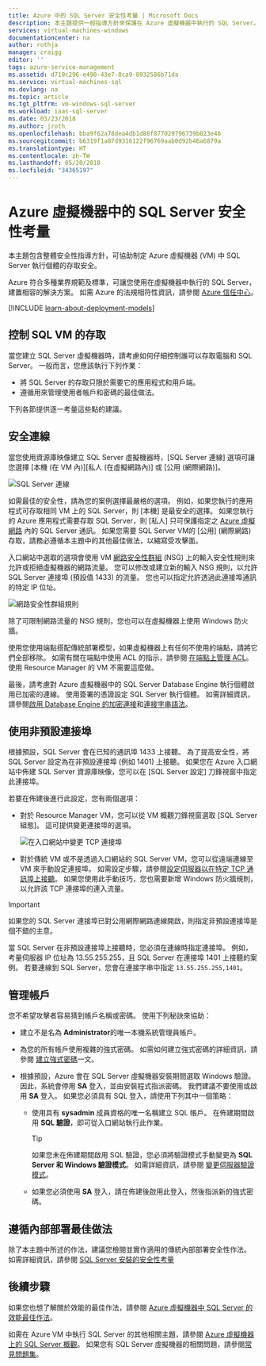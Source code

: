```yaml
---
title: Azure 中的 SQL Server 安全性考量 | Microsoft Docs
description: 本主題提供一般指導方針來保護在 Azure 虛擬機器中執行的 SQL Server。
services: virtual-machines-windows
documentationcenter: na
author: rothja
manager: craigg
editor: ''
tags: azure-service-management
ms.assetid: d710c296-e490-43e7-8ca9-8932586b71da
ms.service: virtual-machines-sql
ms.devlang: na
ms.topic: article
ms.tgt_pltfrm: vm-windows-sql-server
ms.workload: iaas-sql-server
ms.date: 03/23/2018
ms.author: jroth
ms.openlocfilehash: bba9f62a78dea4db1d88f877029796739b023e46
ms.sourcegitcommit: b6319f1a87d9316122f96769aab0d92b46a6879a
ms.translationtype: HT
ms.contentlocale: zh-TW
ms.lasthandoff: 05/20/2018
ms.locfileid: "34365197"
---
```

# <a name="security-considerations-for-sql-server-in-azure-virtual-machines"></a>Azure 虛擬機器中的 SQL Server 安全性考量

本主題包含整體安全性指導方針，可協助制定 Azure 虛擬機器 (VM) 中 SQL Server 執行個體的存取安全。

Azure 符合多種業界規範及標準，可讓您使用在虛擬機器中執行的 SQL Server，建置相容的解決方案。 如需 Azure 的法規相符性資訊，請參閱 [Azure 信任中心](https://azure.microsoft.com/support/trust-center/)。

[!INCLUDE [learn-about-deployment-models](../../../../includes/learn-about-deployment-models-both-include.md)]

## <a name="control-access-to-the-sql-vm"></a>控制 SQL VM 的存取

當您建立 SQL Server 虛擬機器時，請考慮如何仔細控制誰可以存取電腦和 SQL Server。 一般而言，您應該執行下列作業：

- 將 SQL Server 的存取只限於需要它的應用程式和用戶端。
- 遵循用來管理使用者帳戶和密碼的最佳做法。

下列各節提供逐一考量這些點的建議。

## <a name="secure-connections"></a>安全連線

當您使用資源庫映像建立 SQL Server 虛擬機器時，[SQL Server 連線] 選項可讓您選擇 [本機 (在 VM 內)][私人 (在虛擬網路內)] 或 [公用 (網際網路)]。

![SQL Server 連線](./media/virtual-machines-windows-sql-security/sql-vm-connectivity-option.png)

如需最佳的安全性，請為您的案例選擇最嚴格的選項。 例如，如果您執行的應用程式可存取相同 VM 上的 SQL Server，則 [本機] 是最安全的選擇。 如果您執行的 Azure 應用程式需要存取 SQL Server，則 [私人] 只可保護指定之 [Azure 虛擬網路](../../../virtual-network/virtual-networks-overview.md) 內的 SQL Server 通訊。 如果您需要 SQL Server VM的 [公用] \(網際網路) 存取，請務必遵循本主題中的其他最佳做法，以縮寫受攻擊面。

入口網站中選取的選項會使用 VM [網路安全性群組](../../../virtual-network/security-overview.md) (NSG) 上的輸入安全性規則來允許或拒絕虛擬機器的網路流量。 您可以修改或建立新的輸入 NSG 規則，以允許 SQL Server 連接埠 (預設值 1433) 的流量。 您也可以指定允許透過此連接埠通訊的特定 IP 位址。

![網路安全性群組規則](./media/virtual-machines-windows-sql-security/sql-vm-network-security-group-rules.png)

除了可限制網路流量的 NSG 規則，您也可以在虛擬機器上使用 Windows 防火牆。

使用您使用端點搭配傳統部署模型，如果虛擬機器上有任何不使用的端點，請將它們全部移除。 如需有關在端點中使用 ACL 的指示，請參閱 [在端點上管理 ACL](../classic/setup-endpoints.md#manage-the-acl-on-an-endpoint)。 使用 Resource Manager 的 VM 不需要這麼做。

最後，請考慮對 Azure 虛擬機器中的 SQL Server Database Engine 執行個體啟用已加密的連線。 使用簽署的憑證設定 SQL Server 執行個體。 如需詳細資訊，請參閱[啟用 Database Engine 的加密連接](https://docs.microsoft.com/sql/database-engine/configure-windows/enable-encrypted-connections-to-the-database-engine)和[連接字串語法](https://msdn.microsoft.com/library/ms254500.aspx)。

## <a name="use-a-non-default-port"></a>使用非預設連接埠

根據預設，SQL Server 會在已知的通訊埠 1433 上接聽。 為了提高安全性，將 SQL Server 設定為在非預設連接埠 (例如 1401) 上接聽。 如果您在 Azure 入口網站中佈建 SQL Server 資源庫映像，您可以在 [SQL Server 設定] 刀鋒視窗中指定此連接埠。

若要在佈建後進行此設定，您有兩個選項：

- 對於 Resource Manager VM，您可以從 VM 概觀刀鋒視窗選取 [SQL Server 組態]。 這可提供變更連接埠的選項。

  ![在入口網站中變更 TCP 連接埠](./media/virtual-machines-windows-sql-security/sql-vm-change-tcp-port.png)

- 對於傳統 VM 或不是透過入口網站的 SQL Server VM，您可以從遠端連線至 VM 來手動設定連接埠。 如需設定步驟，請參閱[設定伺服器以在特定 TCP 通訊埠上接聽](https://docs.microsoft.com/sql/database-engine/configure-windows/configure-a-server-to-listen-on-a-specific-tcp-port)。 如果您使用此手動技巧，您也需要新增 Windows 防火牆規則，以允許該 TCP 連接埠的連入流量。

> [!IMPORTANT]
> 如果您的 SQL Server 連接埠已對公用網際網路連線開啟，則指定非預設連接埠是個不錯的主意。

當 SQL Server 在非預設連接埠上接聽時，您必須在連線時指定連接埠。 例如，考量伺服器 IP 位址為 13.55.255.255，且 SQL Server 在連接埠 1401 上接聽的案例。 若要連線到 SQL Server，您會在連接字串中指定 `13.55.255.255,1401`。

## <a name="manage-accounts"></a>管理帳戶

您不希望攻擊者容易猜到帳戶名稱或密碼。 使用下列秘訣來協助：

- 建立不是名為 **Administrator**的唯一本機系統管理員帳戶。

- 為您的所有帳戶使用複雜的強式密碼。 如需如何建立強式密碼的詳細資訊，請參閱 [建立強式密碼](https://support.microsoft.com/instantanswers/9bd5223b-efbe-aa95-b15a-2fb37bef637d/create-a-strong-password)一文。

- 根據預設，Azure 會在 SQL Server 虛擬機器安裝期間選取 Windows 驗證。 因此，系統會停用 **SA** 登入，並由安裝程式指派密碼。 我們建議不要使用或啟用 **SA** 登入。 如果您必須具有 SQL 登入，請使用下列其中一個策略：

  - 使用具有 **sysadmin** 成員資格的唯一名稱建立 SQL 帳戶。 在佈建期間啟用 **SQL 驗證**，即可從入口網站執行此作業。

    > [!TIP] 
    > 如果您未在佈建期間啟用 SQL 驗證，您必須將驗證模式手動變更為 **SQL Server 和 Windows 驗證模式**。 如需詳細資訊，請參閱 [變更伺服器驗證模式](https://docs.microsoft.com/sql/database-engine/configure-windows/change-server-authentication-mode)。

  - 如果您必須使用 **SA** 登入，請在佈建後啟用此登入，然後指派新的強式密碼。

## <a name="follow-on-premises-best-practices"></a>遵循內部部署最佳做法

除了本主題中所述的作法，建議您檢閱並實作適用的傳統內部部署安全性作法。 如需詳細資訊，請參閱 [SQL Server 安裝的安全性考量](https://docs.microsoft.com/sql/sql-server/install/security-considerations-for-a-sql-server-installation)

## <a name="next-steps"></a>後續步驟

如果您也想了解關於效能的最佳作法，請參閱 [Azure 虛擬機器中 SQL Server 的效能最佳作法](virtual-machines-windows-sql-performance.md)。

如需在 Azure VM 中執行 SQL Server 的其他相關主題，請參閱 [Azure 虛擬機器上的 SQL Server 概觀](virtual-machines-windows-sql-server-iaas-overview.md)。 如果您有 SQL Server 虛擬機器的相關問題，請參閱[常見問題集](virtual-machines-windows-sql-server-iaas-faq.md)。

